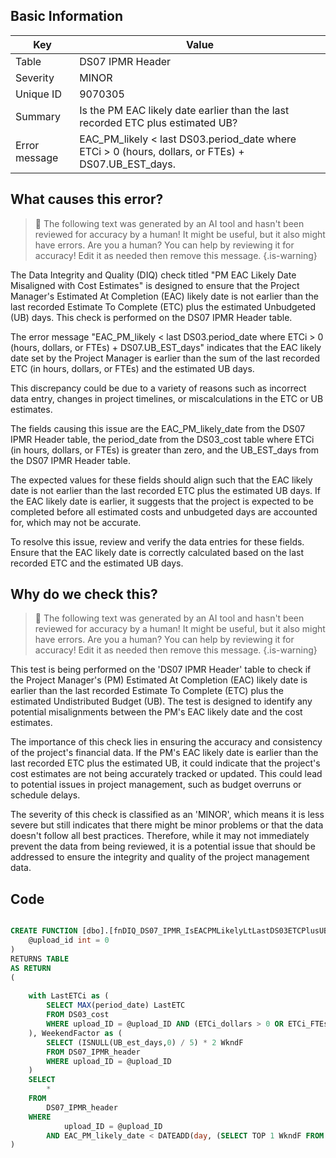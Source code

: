 ## Basic Information
| Key         | Value          |
|-------------|----------------|
| Table       | DS07 IPMR Header |
| Severity    | MINOR |
| Unique ID   | 9070305   |
| Summary     | Is the PM EAC likely date earlier than the last recorded ETC plus estimated UB? |
| Error message | EAC_PM_likely < last DS03.period_date where ETCi > 0 (hours, dollars, or FTEs) + DS07.UB_EST_days. |

## What causes this error?

> :robot: The following text was generated by an AI tool and hasn't been reviewed for accuracy by a human! It might be useful, but it also might have errors. Are you a human? You can help by reviewing it for accuracy! Edit it as needed then remove this message.
{.is-warning}

The Data Integrity and Quality (DIQ) check titled "PM EAC Likely Date Misaligned with Cost Estimates" is designed to ensure that the Project Manager's Estimated At Completion (EAC) likely date is not earlier than the last recorded Estimate To Complete (ETC) plus the estimated Unbudgeted (UB) days. This check is performed on the DS07 IPMR Header table.

The error message "EAC_PM_likely < last DS03.period_date where ETCi > 0 (hours, dollars, or FTEs) + DS07.UB_EST_days" indicates that the EAC likely date set by the Project Manager is earlier than the sum of the last recorded ETC (in hours, dollars, or FTEs) and the estimated UB days. 

This discrepancy could be due to a variety of reasons such as incorrect data entry, changes in project timelines, or miscalculations in the ETC or UB estimates. 

The fields causing this issue are the EAC_PM_likely_date from the DS07 IPMR Header table, the period_date from the DS03_cost table where ETCi (in hours, dollars, or FTEs) is greater than zero, and the UB_EST_days from the DS07 IPMR Header table. 

The expected values for these fields should align such that the EAC likely date is not earlier than the last recorded ETC plus the estimated UB days. If the EAC likely date is earlier, it suggests that the project is expected to be completed before all estimated costs and unbudgeted days are accounted for, which may not be accurate. 

To resolve this issue, review and verify the data entries for these fields. Ensure that the EAC likely date is correctly calculated based on the last recorded ETC and the estimated UB days.
## Why do we check this?

> :robot: The following text was generated by an AI tool and hasn't been reviewed for accuracy by a human! It might be useful, but it also might have errors. Are you a human? You can help by reviewing it for accuracy! Edit it as needed then remove this message.
{.is-warning}

This test is being performed on the 'DS07 IPMR Header' table to check if the Project Manager's (PM) Estimated At Completion (EAC) likely date is earlier than the last recorded Estimate To Complete (ETC) plus the estimated Undistributed Budget (UB). The test is designed to identify any potential misalignments between the PM's EAC likely date and the cost estimates.

The importance of this check lies in ensuring the accuracy and consistency of the project's financial data. If the PM's EAC likely date is earlier than the last recorded ETC plus the estimated UB, it could indicate that the project's cost estimates are not being accurately tracked or updated. This could lead to potential issues in project management, such as budget overruns or schedule delays.

The severity of this check is classified as an 'MINOR', which means it is less severe but still indicates that there might be minor problems or that the data doesn't follow all best practices. Therefore, while it may not immediately prevent the data from being reviewed, it is a potential issue that should be addressed to ensure the integrity and quality of the project management data.
## Code

```sql

CREATE FUNCTION [dbo].[fnDIQ_DS07_IPMR_IsEACPMLikelyLtLastDS03ETCPlusUB] (
	@upload_id int = 0
)
RETURNS TABLE
AS RETURN
(
	
	with LastETCi as (
		SELECT MAX(period_date) LastETC
		FROM DS03_cost 
		WHERE upload_ID = @upload_ID AND (ETCi_dollars > 0 OR ETCi_FTEs > 0 OR ETCi_hours > 0)
	), WeekendFactor as (
		SELECT (ISNULL(UB_est_days,0) / 5) * 2 WkndF
		FROM DS07_IPMR_header 
		WHERE upload_ID = @upload_ID
	)
	SELECT 
		*
	FROM
		DS07_IPMR_header
	WHERE
			upload_ID = @upload_ID
		AND EAC_PM_likely_date < DATEADD(day, (SELECT TOP 1 WkndF FROM WeekendFactor), (SELECT TOP 1 LastETC FROM LastETCi))
)
```
